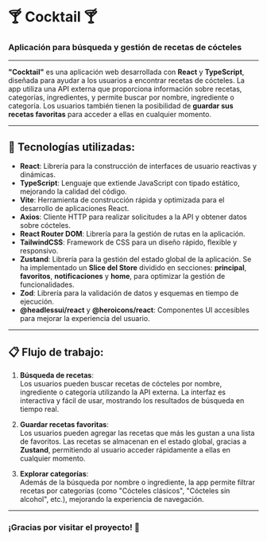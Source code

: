 # 🍸 **Cocktail** 🍸

### **Aplicación para búsqueda y gestión de recetas de cócteles**

---

**"Cocktail"** es una aplicación web desarrollada con **React** y **TypeScript**, diseñada para ayudar a los usuarios a encontrar recetas de cócteles. La app utiliza una API externa que proporciona información sobre recetas, categorías, ingredientes, y permite buscar por nombre, ingrediente o categoría. Los usuarios también tienen la posibilidad de **guardar sus recetas favoritas** para acceder a ellas en cualquier momento.

---

## 🚀 **Tecnologías utilizadas:**

- **React**: Librería para la construcción de interfaces de usuario reactivas y dinámicas.
- **TypeScript**: Lenguaje que extiende JavaScript con tipado estático, mejorando la calidad del código.
- **Vite**: Herramienta de construcción rápida y optimizada para el desarrollo de aplicaciones React.
- **Axios**: Cliente HTTP para realizar solicitudes a la API y obtener datos sobre cócteles.
- **React Router DOM**: Librería para la gestión de rutas en la aplicación.
- **TailwindCSS**: Framework de CSS para un diseño rápido, flexible y responsivo.
- **Zustand**: Librería para la gestión del estado global de la aplicación. Se ha implementado un **Slice del Store** dividido en secciones: **principal**, **favoritos**, **notificaciones** y **home**, para optimizar la gestión de funcionalidades.
- **Zod**: Librería para la validación de datos y esquemas en tiempo de ejecución.
- **@headlessui/react** y **@heroicons/react**: Componentes UI accesibles para mejorar la experiencia del usuario.

---

## 📋 **Flujo de trabajo:**

1. **Búsqueda de recetas**:  
   Los usuarios pueden buscar recetas de cócteles por nombre, ingrediente o categoría utilizando la API externa. La interfaz es interactiva y fácil de usar, mostrando los resultados de búsqueda en tiempo real.

2. **Guardar recetas favoritas**:  
   Los usuarios pueden agregar las recetas que más les gustan a una lista de favoritos. Las recetas se almacenan en el estado global, gracias a **Zustand**, permitiendo al usuario acceder rápidamente a ellas en cualquier momento.

3. **Explorar categorías**:  
   Además de la búsqueda por nombre o ingrediente, la app permite filtrar recetas por categorías (como "Cócteles clásicos", "Cócteles sin alcohol", etc.), mejorando la experiencia de navegación.

---

### ¡Gracias por visitar el proyecto! 🍹

